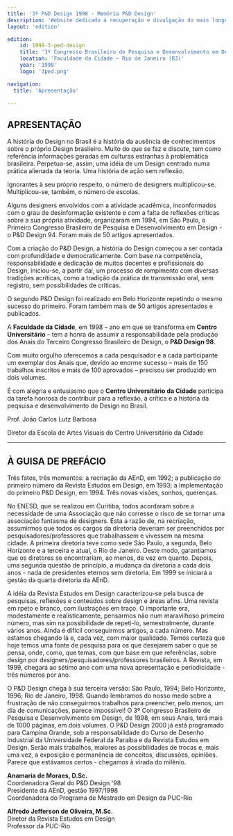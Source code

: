 ```yaml
---
title: '3º P&D Design 1998 - Memória P&D Design'
description: 'Website dedicado à recuperação e divulgação do mais longevo evento científico do campo do design no Brasil.'
layout: 'edition'

edition:
    id: 1998-3-ped-design
    title: '3º Congresso Brasileiro de Pesquisa e Desenvolvimento em Design'
    location: 'Faculdade da Cidade – Rio de Janeiro (RJ)'
    year: '1998'
    logo: '3ped.png'

navigation:
  title: 'Apresentação'

---
```


## APRESENTAÇÃO

A história do Design no Brasil é a história da ausência de conhecimentos sobre o próprio Design brasileiro. Muito do que se faz e discute, tem como referência informações geradas em culturas estranhas à problemática brasileira. Perpetua-se, assim, uma idéia de um Design centrado numa prática alienada da teoria. Uma história de ação sem reflexão.

Ignorantes à seu próprio respeito, o número de designers multiplicou-se. Multiplicou-se, também, o número de escolas.

Alguns designers envolvidos com a atividade acadêmica, inconformados com o grau de desinformação existente e com a falta de reflexões críticas sobre a sua própria atividade, organizaram em 1994, em São Paulo, o Primeiro Congresso Brasileiro de Pesquisa e Desenvolvimento em Design - o P&D Design 94. Foram mais de 50 artigos apresentados.

Com a criação do P&D Design, a história do Design começou a ser contada com profundidade e democraticamente. Com base na competência, responsabilidade e dedicação de muitos docentes e profissionais do Design, iniciou-se, a partir daí, um processo de rompimento com diversas tradições acríticas, como a tradição da prática de transmissão oral, sem registro, sem possibilidades de críticas.

O segundo P&D Design foi realizado em Belo Horizonte repetindo o mesmo sucesso do primeiro. Foram também mais de 50 artigos apresentados e publicados.

A **Faculdade da Cidade**, em 1998 – ano em que se transforma em **Centro Universitário** – tem a honra de assumir a responsabilidade pela produção dos Anais do Terceiro Congresso Brasileiro de Design, o **P&D Design 98**.

Com muito orgulho oferecemos a cada pesquisador e a cada participante um exemplar dos Anais que, devido ao enorme sucesso – mais de 150 trabalhos inscritos e mais de 100 aprovados – precisou ser produzido em dois volumes.

É com alegria e entusiasmo que o **Centro Universitário da Cidade** participa da tarefa honrosa de contribuir para a reflexão, a crítica e a história da peqsuisa e desenvolvimento do Design no Brasil.

Prof. João Carlos Lutz Barbosa

Diretor da Escola de Artes Visuais do Centro Universitário da Cidade


-----


## À GUISA DE PREFÁCIO

Três fatos, três momentos: a recriação da AEnD, em 1992; a publicação do primeiro número da Revista Estudos em Design, em 1993; a implementação do primeiro P&D Design, em 1994. Três novas visões, sonhos, querenças.

No ENESD, que se realizou em Curitiba, todos acordaram sobre a necessidade de uma Associação que não corresse o risco de se tornar uma associação fantasma de designers. Esta a razão de, na recriação, assumirmos que todos os cargos da diretoria deveriam ser preenchidos por pesquisadores/professores que trabalhassem e vivessem na mesma cidade. A primeira diretoria teve como sede São Paulo, a segunda, Belo Horizonte e a terceira e atual, o Rio de Janeiro. Deste modo, garantiamos que os diretores se encontrariam, ao menos, de vez em quanto. Depois, uma segunda questão de princípio, a mudança da diretoria a cada dois anos - nada de presidentes eternos sem diretoria. Em 1999 se iniciará a gestão da quarta diretoria da AEnD.

A idéia da Revista Estudos em Design caracterizou-se pela busca de pesquisas, reflexões e conteúdos sobre design e áreas afins. Uma revista em rpeto e branco, com ilustrações em traço. O importante era, modestamente e realisticamente, pensarmos não num maravilhoso primeiro número, mas sim na possibilidade de repeti-lo, semestralmente, durante vários anos. Ainda é difícil conseguirmos artigos, a cada número. Mas estamos chegando lá e, cada vez, com maior qualidade. Temos certeza que hoje temos uma fonte de pesquisa para os que desejarem saber o que se pensa, onde, como, que temas, com que base em que referências, sobre design por designers/pesquisadores/professores brasileiros. A Revista, em 1999, chegará ao sétimo ano com uma nova apresentação e periodicidade - três números por ano.

O P&D Design chega à sua terceira versão: São Paulo, 1994; Belo Horizonte, 1996; Rio de Janeiro, 1998. Quando lembramos do nosso medo sobre a frustração de não conseguirmos trabalhos para preencher, pelo menos, um dia de comunicações, parece impossível! O 3º Congresso Brasileiro de Pesquisa e Desenvolvimento em Design, de 1998, em seus Anais, terá mais de 1000 páginas, em dois volumes. O P&D Design 2000 já está programado para Campina Grande, sob a responsabilidade do Curso de Desenho Industrial da Universidade Federal da Paraíba e da Revista Estudos em Design. Serão mais trabalhos, maiores as possibilidades de trocas e, mais uma vez, a exposição e permanência de conceitos, discussões, opiniões. Parece que estávamos certos - chegamos à virada do milênio.

**Anamaria de Moraes, D.Sc.**<br>
Coordenadora Geral do P&D Design '98<br>
Presidente da AEnD, gestão 1997/1998<br>
Coordenadora do Programa de Mestrado em Design da PUC-Rio


**Alfredo Jefferson de Oliveira, M.Sc.**<br>
Diretor da Revista Estudos em Design<br>
Professor da PUC-Rio
